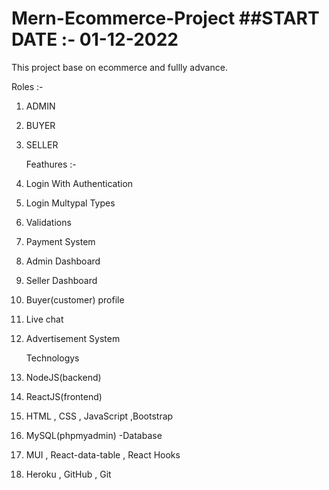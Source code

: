 # Mern-Ecommerce-Project                                                                                                                 ##START DATE :- 01-12-2022
This project base on ecommerce and fullly advance.

   Roles :-
   
1. ADMIN
2. BUYER 
3. SELLER


   Feathures :-
1. Login With Authentication
2. Login Multypal Types 
3. Validations
4. Payment System
5. Admin Dashboard
6. Seller Dashboard
7. Buyer(customer) profile
8. Live chat
9. Advertisement System



   Technologys  
   
1. NodeJS(backend)
2. ReactJS(frontend)
3. HTML , CSS , JavaScript ,Bootstrap
4. MySQL(phpmyadmin) -Database
5. MUI , React-data-table , React Hooks 
6. Heroku , GitHub , Git
